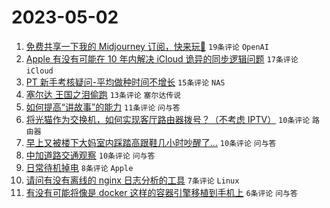 # 2023-05-02

1. [免费共享一下我的 Midjourney 订阅，快来玩🤣](https://www.v2ex.com/t/936818) `19条评论` `OpenAI`
1. [Apple 有没有可能在 10 年内解决 iCloud 诡异的同步逻辑问题](https://www.v2ex.com/t/936826) `17条评论` `iCloud`
1. [PT 新手考核疑问-平均做种时间不增长](https://www.v2ex.com/t/936832) `15条评论` `NAS`
1. [塞尔达 王国之泪偷跑](https://www.v2ex.com/t/936821) `13条评论` `塞尔达传说`
1. [如何提高“讲故事”的能力](https://www.v2ex.com/t/936810) `11条评论` `问与答`
1. [将光猫作为交换机，如何实现客厅路由器拨号？（不考虑 IPTV）](https://www.v2ex.com/t/936820) `10条评论` `路由器`
1. [早上又被楼下大妈室内踩踏高跟鞋几小时吵醒了...](https://www.v2ex.com/t/936816) `10条评论` `问与答`
1. [中加道路交通观察](https://www.v2ex.com/t/936811) `10条评论` `问与答`
1. [日常待机掉电](https://www.v2ex.com/t/936819) `8条评论` `Apple`
1. [请问有没有离线的 nginx 日志分析的工具](https://www.v2ex.com/t/936822) `7条评论` `Linux`
1. [有没有可能将像是 docker 这样的容器引擎移植到手机上](https://www.v2ex.com/t/936834) `6条评论` `问与答`
